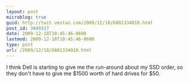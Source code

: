 ```yaml
---
layout: post
microblog: true
guid: http://twit.vmstan.com/2009/12/18/6801334010.html
post_id: 3049337
date: 2009-12-18T10:45:46-0600
lastmod: 2009-12-18T10:45:46-0600
type: post
url: /2009/12/18/6801334010.html
---
```

I think Dell is starting to give me the run-around about my SSD order, so they don't have to give me $1500 worth of hard drives for $50.
